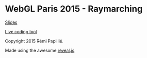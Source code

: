 ﻿WebGL Paris 2015 - Raymarching
==============================

[Slides](http://wsmind.github.io/epita-raymarching-2018/)

[Live coding tool](http://wsmind.github.io/epita-raymarching-2018/live.html)

Copyright 2015 Rémi Papillié.

Made using the awesome [reveal.js](http://lab.hakim.se/reveal-js/).
